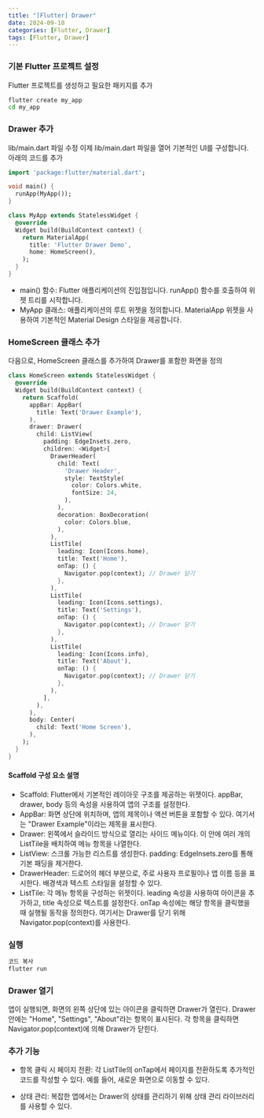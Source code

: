 ```yaml
---
title: "[Flutter] Drawer"
date: 2024-09-10
categories: [Flutter, Drawer]
tags: [Flutter, Drawer]
---
```


### 기본 Flutter 프로젝트 설정
Flutter 프로젝트를 생성하고 필요한 패키지를 추가

```bash
flutter create my_app
cd my_app
```

### Drawer 추가
lib/main.dart 파일 수정
이제 lib/main.dart 파일을 열어 기본적인 UI를 구성합니다. 아래의 코드를 추가

```dart
import 'package:flutter/material.dart';

void main() {
  runApp(MyApp());
}

class MyApp extends StatelessWidget {
  @override
  Widget build(BuildContext context) {
    return MaterialApp(
      title: 'Flutter Drawer Demo',
      home: HomeScreen(),
    );
  }
}
```

- main() 함수: Flutter 애플리케이션의 진입점입니다. runApp() 함수를 호출하여 위젯 트리를 시작합니다.
- MyApp 클래스: 애플리케이션의 루트 위젯을 정의합니다. MaterialApp 위젯을 사용하여 기본적인 Material Design 스타일을 제공합니다.

### HomeScreen 클래스 추가
다음으로, HomeScreen 클래스를 추가하여 Drawer를 포함한 화면을 정의

```dart
class HomeScreen extends StatelessWidget {
  @override
  Widget build(BuildContext context) {
    return Scaffold(
      appBar: AppBar(
        title: Text('Drawer Example'),
      ),
      drawer: Drawer(
        child: ListView(
          padding: EdgeInsets.zero,
          children: <Widget>[
            DrawerHeader(
              child: Text(
                'Drawer Header',
                style: TextStyle(
                  color: Colors.white,
                  fontSize: 24,
                ),
              ),
              decoration: BoxDecoration(
                color: Colors.blue,
              ),
            ),
            ListTile(
              leading: Icon(Icons.home),
              title: Text('Home'),
              onTap: () {
                Navigator.pop(context); // Drawer 닫기
              },
            ),
            ListTile(
              leading: Icon(Icons.settings),
              title: Text('Settings'),
              onTap: () {
                Navigator.pop(context); // Drawer 닫기
              },
            ),
            ListTile(
              leading: Icon(Icons.info),
              title: Text('About'),
              onTap: () {
                Navigator.pop(context); // Drawer 닫기
              },
            ),
          ],
        ),
      ),
      body: Center(
        child: Text('Home Screen'),
      ),
    );
  }
}
```

#### Scaffold 구성 요소 설명
- Scaffold: Flutter에서 기본적인 레이아웃 구조를 제공하는 위젯이다. appBar, drawer, body 등의 속성을 사용하여 앱의 구조를 설정한다.
- AppBar: 화면 상단에 위치하며, 앱의 제목이나 액션 버튼을 포함할 수 있다. 여기서는 "Drawer Example"이라는 제목을 표시한다.
- Drawer: 왼쪽에서 슬라이드 방식으로 열리는 사이드 메뉴이다. 이 안에 여러 개의 ListTile을 배치하여 메뉴 항목을 나열한다.
- ListView: 스크롤 가능한 리스트를 생성한다. padding: EdgeInsets.zero를 통해 기본 패딩을 제거한다.
- DrawerHeader: 드로어의 헤더 부분으로, 주로 사용자 프로필이나 앱 이름 등을 표시한다. 배경색과 텍스트 스타일을 설정할 수 있다.
- ListTile: 각 메뉴 항목을 구성하는 위젯이다. leading 속성을 사용하여 아이콘을 추가하고, title 속성으로 텍스트를 설정한다. onTap 속성에는 해당 항목을 클릭했을 때 실행될 동작을 정의한다. 여기서는 Drawer를 닫기 위해 Navigator.pop(context)를 사용한다.

### 실행
```bash
코드 복사
flutter run
```

### Drawer 열기
앱이 실행되면, 화면의 왼쪽 상단에 있는 아이콘을 클릭하면 Drawer가 열린다. Drawer 안에는 "Home", "Settings", "About"라는 항목이 표시된다. 각 항목을 클릭하면 Navigator.pop(context)에 의해 Drawer가 닫힌다.

### 추가 기능
- 항목 클릭 시 페이지 전환: 각 ListTile의 onTap에서 페이지를 전환하도록 추가적인 코드를 작성할 수 있다. 예를 들어, 새로운 화면으로 이동할 수 있다.

- 상태 관리: 복잡한 앱에서는 Drawer의 상태를 관리하기 위해 상태 관리 라이브러리를 사용할 수 있다.